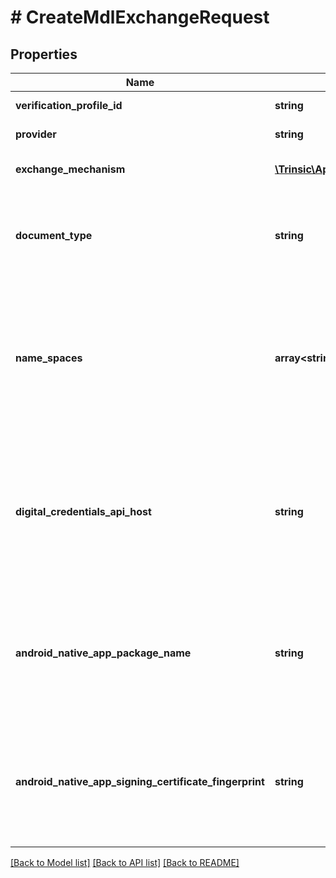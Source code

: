 # # CreateMdlExchangeRequest

## Properties

Name | Type | Description | Notes
------------ | ------------- | ------------- | -------------
**verification_profile_id** | **string** | The ID of the VerificationProfile to use for this mDL exchange. |
**provider** | **string** | The ID of the provider to use for this mDL exchange. |
**exchange_mechanism** | [**\Trinsic\Api\Model\MdlExchangeMechanism**](MdlExchangeMechanism.md) | The mechanism by which the mDL exchange will occur (web, native SDK, etc.) |
**document_type** | **string** | The document type to request from the wallet.              Typically, this is one of the following values:              - &#x60;org.iso.18013.5.1.mDL&#x60; (Mobile Driver&#39;s License) - &#x60;com.google.wallet.idcard.1&#x60; (Google Wallet ID Pass) |
**name_spaces** | **array<string,array<string,bool>>** | The namespaces and fields to request from the mDL.              This is a nested map / dictionary. The outer dictionary&#39;s keys are namespaces (e.g. \&quot;org.iso.18013.5.1\&quot;). The inner dictionary&#39;s keys are field names within each namespace, with boolean values indicating whether the specified field will be retained post-verification. |
**digital_credentials_api_host** | **string** | If using the &#x60;DigitalCredentialsApi&#x60; exchange mechanism, this is the hostname on which the Digital Credentials API will be called.              For example, if the user is on the page &#x60;https://foo.example.com/verify-mdl&#x60;, the proper value to use is &#x60;foo.example.com&#x60;.              Present for ease of testing only. May be removed as this API is stabilized. | [optional]
**android_native_app_package_name** | **string** | If using the &#x60;NativeApp&#x60; exchange mechanism with the &#x60;google-wallet&#x60; provider, this is the package name of the Android App which will execute the mDL exchange.              This should be set to the package name of your app.              Present for ease of testing only. May be removed as this API is stabilized. | [optional]
**android_native_app_signing_certificate_fingerprint** | **string** | If using the &#x60;NativeApp&#x60; exchange mechanism with the &#x60;google-wallet&#x60; provider, this is the SHA-256 fingerprint of the signing certificate used to sign the Android App which will execute the mDL exchange.              Present for ease of testing only. May be removed as this API is stabilized. | [optional]

[[Back to Model list]](../../README.md#models) [[Back to API list]](../../README.md#endpoints) [[Back to README]](../../README.md)
